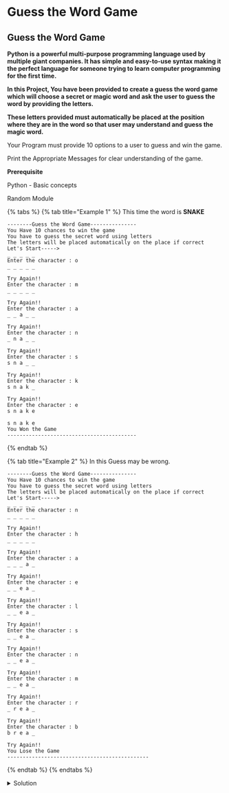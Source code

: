 # Guess the Word Game

## Guess the Word Game

**Python is a powerful multi-purpose programming language used by multiple giant companies. It has simple and easy-to-use syntax making it the perfect language for someone trying to learn computer programming for the first time.**

**In this Project, You have been provided to create a guess the word game which will choose a secret or magic word and ask the user to guess the word by providing the letters.**

**These letters provided must automatically be placed at the position where they are in the word so that user may understand and guess the magic word.**

Your Program must provide 10 options to a user to guess and win the game.

Print the Appropriate Messages for clear understanding of the game.

**Prerequisite**

Python - Basic concepts

Random Module

{% tabs %}
{% tab title="Example 1" %}
This time the word is **SNAKE**

```
--------Guess the Word Game---------------
You Have 10 chances to win the game
You have to guess the secret word using letters
The letters will be placed automatically on the place if correct
Let's Start----->
_ _ _ _ _ 
Enter the character : o
_ _ _ _ _ 

Try Again!!
Enter the character : m
_ _ _ _ _ 

Try Again!!
Enter the character : a
_ _ a _ _ 

Try Again!!
Enter the character : n
_ n a _ _ 

Try Again!!
Enter the character : s
s n a _ _ 

Try Again!!
Enter the character : k
s n a k _ 

Try Again!!
Enter the character : e
s n a k e 

s n a k e 
You Won the Game
------------------------------------------
```
{% endtab %}

{% tab title="Example 2" %}
In this Guess may be wrong.

```
--------Guess the Word Game---------------
You Have 10 chances to win the game
You have to guess the secret word using letters
The letters will be placed automatically on the place if correct
Let's Start----->
_ _ _ _ _ 
Enter the character : n
_ _ _ _ _ 

Try Again!!
Enter the character : h
_ _ _ _ _ 

Try Again!!
Enter the character : a
_ _ _ a _ 

Try Again!!
Enter the character : e
_ _ e a _ 

Try Again!!
Enter the character : l
_ _ e a _ 

Try Again!!
Enter the character : s
_ _ e a _ 

Try Again!!
Enter the character : n
_ _ e a _ 

Try Again!!
Enter the character : m
_ _ e a _ 

Try Again!!
Enter the character : r
_ r e a _ 

Try Again!!
Enter the character : b
b r e a _ 

Try Again!!
You Lose the Game
----------------------------------------------
```
{% endtab %}
{% endtabs %}

<details>

<summary>Solution</summary>

```python
import random as rd

#List of words for guessing
words = ['SEVEN', 'SNAKE', 'APPLE', 'MANGO', 'TOMB', 'JERRY', 'HELLO'\
         , 'HAPPY', 'BREAK']

#function for printing _ _ _ _ _ and words on the right place
def print_place(lst):
    for i in lst:
        print(i, end=' ')
    print()


#Printing the game instruction
print('--------Guess the Word Game---------------')
print('You Have 10 chances to win the game')
print('You have to guess the secret word using letters')
print('The letters will be placed automatically on the place if correct')
print("Let's Start----->")

#selecting the word from the list of words
word = rd.choice(words)

#creation of a list for placing _ _ _ _ _
lst = ['_' for i in range(5)]

#Printing the first time
print_place(lst)
win = False
#running the loop for executing the game with 5 chances.
for i in range(10):
    char = input('Enter the character : ')
    for i in range(5):
        if word.lower()[i] == char:
            lst[i] = char

    print_place(lst)
    print()
    if "".join(lst) == word.lower():
        print_place(lst)
        win = True
        print('You Won the Game')
        print('------------------------------------------')
        break
    else:
        print('Try Again!!')            

if not win:
    print('You Lose the Game')
    print('----------------------------------------------')

```

</details>
